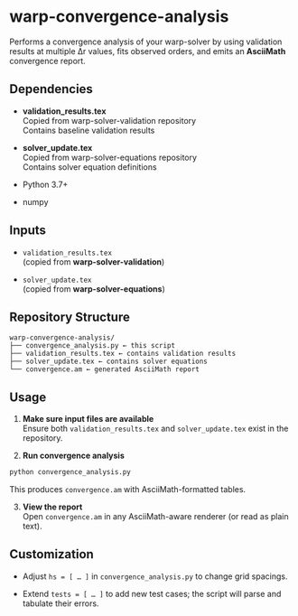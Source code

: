 # warp-convergence-analysis

Performs a convergence analysis of your warp-solver by using validation results at multiple Δr values, fits observed orders, and emits an **AsciiMath** convergence report.

## Dependencies

- **validation_results.tex**  
  Copied from warp-solver-validation repository  
  Contains baseline validation results
  
- **solver_update.tex**  
  Copied from warp-solver-equations repository  
  Contains solver equation definitions

- Python 3.7+  
- numpy  

## Inputs

- `validation_results.tex`  
  (copied from **warp-solver-validation**)

- `solver_update.tex`  
  (copied from **warp-solver-equations**)

## Repository Structure
```
warp-convergence-analysis/  
├── convergence_analysis.py ← this script  
├── validation_results.tex ← contains validation results
├── solver_update.tex ← contains solver equations
└── convergence.am ← generated AsciiMath report
```

## Usage

1. **Make sure input files are available**  
   Ensure both `validation_results.tex` and `solver_update.tex` exist in the repository.

2. **Run convergence analysis**
    
```bash
python convergence_analysis.py
```
    
This produces `convergence.am` with AsciiMath-formatted tables.
    
3. **View the report**  
   Open `convergence.am` in any AsciiMath-aware renderer (or read as plain text).
    

## Customization

- Adjust `hs = [ … ]` in `convergence_analysis.py` to change grid spacings.
    
- Extend `tests = [ … ]` to add new test cases; the script will parse and tabulate their errors.